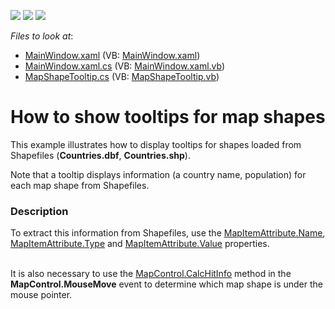 <!-- default badges list -->
![](https://img.shields.io/endpoint?url=https://codecentral.devexpress.com/api/v1/VersionRange/128571836/12.2.7%2B)
[![](https://img.shields.io/badge/Open_in_DevExpress_Support_Center-FF7200?style=flat-square&logo=DevExpress&logoColor=white)](https://supportcenter.devexpress.com/ticket/details/E4225)
[![](https://img.shields.io/badge/📖_How_to_use_DevExpress_Examples-e9f6fc?style=flat-square)](https://docs.devexpress.com/GeneralInformation/403183)
<!-- default badges end -->
<!-- default file list -->
*Files to look at*:

* [MainWindow.xaml](./CS/ToolTipsForMapShapes/MainWindow.xaml) (VB: [MainWindow.xaml](./VB/ToolTipsForMapShapes/MainWindow.xaml))
* [MainWindow.xaml.cs](./CS/ToolTipsForMapShapes/MainWindow.xaml.cs) (VB: [MainWindow.xaml.vb](./VB/ToolTipsForMapShapes/MainWindow.xaml.vb))
* [MapShapeTooltip.cs](./CS/ToolTipsForMapShapes/MapShapeTooltip.cs) (VB: [MapShapeTooltip.vb](./VB/ToolTipsForMapShapes/MapShapeTooltip.vb))
<!-- default file list end -->
# How to show tooltips for map shapes 


<p>This example illustrates how to display tooltips for shapes loaded from Shapefiles (<strong>Countries.dbf</strong>, <strong>Countries.shp</strong>).  </p><p>Note that a tooltip displays information (a country name, population) for each map shape from Shapefiles.</p><p></p>


<h3>Description</h3>

<p>To extract this information from Shapefiles, use the <a href="http://help.devexpress.com/#WPF/DevExpressXpfMapMapItemAttribute_Nametopic"><u>MapItemAttribute.Name</u></a>, <a href="http://help.devexpress.com/#WPF/DevExpressXpfMapMapItemAttribute_Typetopic"><u>MapItemAttribute.Type</u></a> and <a href="http://help.devexpress.com/#WPF/DevExpressXpfMapMapItemAttribute_Valuetopic"><u>MapItemAttribute.Value</u></a> properties. </p><p><br />
It is also necessary to use the <a href="http://help.devexpress.com/#WPF/DevExpressXpfMapMapControl_CalcHitInfotopic"><u>MapControl.CalcHitInfo</u></a> method in the <strong>MapControl.MouseMove</strong> event to determine which map shape is under the mouse pointer.</p><p></p><p></p>

<br/>


